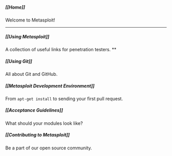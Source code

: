 ##### [[Home]]

Welcome to Metasploit!

----

##### [[Using Metasploit]]

A collection of useful links for penetration testers.
**

##### [[Using Git]]

All about Git and GitHub.

##### [[Metasploit Development Environment]]

From `apt-get install` to sending your first pull request.

##### [[Acceptance Guidelines]]

What should your modules look like?

##### [[Contributing to Metasploit]]

Be a part of our open source community.